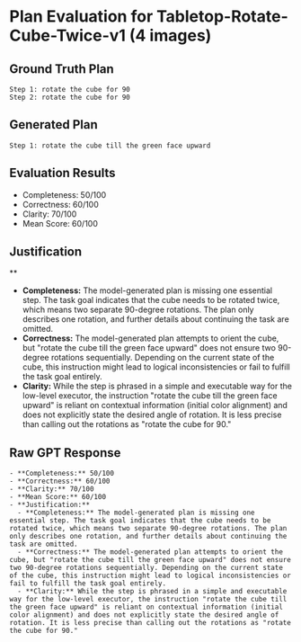 # Plan Evaluation for Tabletop-Rotate-Cube-Twice-v1 (4 images)

## Ground Truth Plan
```
Step 1: rotate the cube for 90
Step 2: rotate the cube for 90
```

## Generated Plan
```
Step 1: rotate the cube till the green face upward
```

## Evaluation Results
- Completeness: 50/100
- Correctness: 60/100
- Clarity: 70/100
- Mean Score: 60/100

## Justification
**  
  - **Completeness:** The model-generated plan is missing one essential step. The task goal indicates that the cube needs to be rotated twice, which means two separate 90-degree rotations. The plan only describes one rotation, and further details about continuing the task are omitted.  
  - **Correctness:** The model-generated plan attempts to orient the cube, but "rotate the cube till the green face upward" does not ensure two 90-degree rotations sequentially. Depending on the current state of the cube, this instruction might lead to logical inconsistencies or fail to fulfill the task goal entirely.  
  - **Clarity:** While the step is phrased in a simple and executable way for the low-level executor, the instruction "rotate the cube till the green face upward" is reliant on contextual information (initial color alignment) and does not explicitly state the desired angle of rotation. It is less precise than calling out the rotations as "rotate the cube for 90."

## Raw GPT Response
```
- **Completeness:** 50/100  
- **Correctness:** 60/100  
- **Clarity:** 70/100  
- **Mean Score:** 60/100  
- **Justification:**  
  - **Completeness:** The model-generated plan is missing one essential step. The task goal indicates that the cube needs to be rotated twice, which means two separate 90-degree rotations. The plan only describes one rotation, and further details about continuing the task are omitted.  
  - **Correctness:** The model-generated plan attempts to orient the cube, but "rotate the cube till the green face upward" does not ensure two 90-degree rotations sequentially. Depending on the current state of the cube, this instruction might lead to logical inconsistencies or fail to fulfill the task goal entirely.  
  - **Clarity:** While the step is phrased in a simple and executable way for the low-level executor, the instruction "rotate the cube till the green face upward" is reliant on contextual information (initial color alignment) and does not explicitly state the desired angle of rotation. It is less precise than calling out the rotations as "rotate the cube for 90."
```
